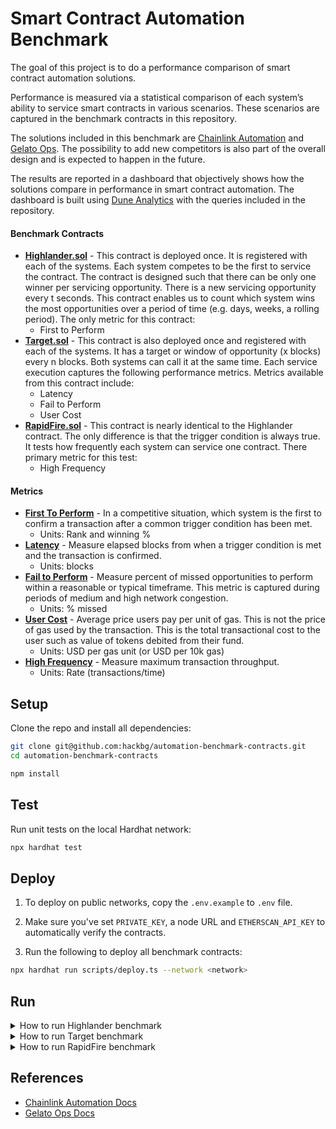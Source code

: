 # Smart Contract Automation Benchmark

The goal of this project is to do a performance comparison of smart contract automation solutions.

Performance is measured via a statistical comparison of each system’s ability to service smart contracts in various scenarios. These scenarios are captured in the benchmark contracts in this repository.

The solutions included in this benchmark are [Chainlink Automation](https://automation.chain.link) and [Gelato Ops](https://app.gelato.network). The possibility to add new competitors is also part of the overall design and is expected to happen in the future.

The results are reported in a dashboard that objectively shows how the solutions compare in performance in smart contract automation. The dashboard is built using [Dune Analytics](https://dune.com) with the queries included in the repository.

#### Benchmark Contracts

- **[Highlander.sol](/contracts/Highlander.sol)** - This contract is deployed once. It is registered with each of the systems. Each system competes to be the first to service the contract. The contract is designed such that there can be only one winner per servicing opportunity. There is a new servicing opportunity every t seconds. This contract enables us to count which system wins the most opportunities over a period of time (e.g. days, weeks, a rolling period). The only metric for this contract:
  - First to Perform
- **[Target.sol](/contracts/Target.sol)** - This contract is also deployed once and registered with each of the systems. It has a target or window of opportunity (x blocks) every n blocks. Both systems can call it at the same time. Each service execution captures the following performance metrics. Metrics available from this contract include:
  - Latency
  - Fail to Perform
  - User Cost
- **[RapidFire.sol](/contracts/RapidFire.sol)** - This contract is nearly identical to the Highlander contract. The only difference is that the trigger condition is always true. It tests how frequently each system can service one contract. There primary metric for this test:
  - High Frequency

#### Metrics

- **[First To Perform](/queries/dune/first-to-perform.sql)** - In a competitive situation, which system is the first to confirm a
  transaction after a common trigger condition has been met.
  - Units: Rank and winning %
- **[Latency](/queries/dune/latency.sql)** - Measure elapsed blocks from when a trigger condition is met and the transaction is confirmed.
  - Units: blocks
- **[Fail to Perform](/queries/dune/fail-to-perform.sql)** - Measure percent of missed opportunities to perform within a reasonable or typical timeframe. This metric is captured during periods of medium and high network congestion.
  - Units: % missed
- **[User Cost](/queries/dune/user-cost.sql)** - Average price users pay per unit of gas. This is not the price of gas used by the transaction. This is the total transactional cost to the user such as value of tokens debited from their fund.
  - Units: USD per gas unit (or USD per 10k gas)
- **[High Frequency](/queries/dune/high-frequency.sql)** - Measure maximum transaction throughput.
  - Units: Rate (transactions/time)

## Setup

Clone the repo and install all dependencies:

```bash
git clone git@github.com:hackbg/automation-benchmark-contracts.git
cd automation-benchmark-contracts

npm install
```

## Test

Run unit tests on the local Hardhat network:

```bash
npx hardhat test
```

## Deploy

1. To deploy on public networks, copy the `.env.example` to `.env` file.

2. Make sure you've set `PRIVATE_KEY`, a node URL and `ETHERSCAN_API_KEY` to automatically verify the contracts.

3. Run the following to deploy all benchmark contracts:

```bash
npx hardhat run scripts/deploy.ts --network <network>
```

## Run

<details>
  <summary>How to run Highlander benchmark</summary>
  ...
</details>

<details>
  <summary>How to run Target benchmark</summary>
  ...
</details>

<details>
  <summary>How to run RapidFire benchmark</summary>
  ...
</details>

## References

- [Chainlink Automation Docs](https://docs.chain.link/docs/chainlink-automation/introduction)
- [Gelato Ops Docs](https://docs.gelato.network/introduction/what-is-gelato)
